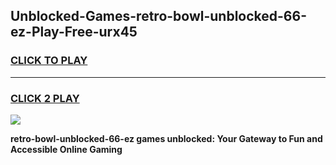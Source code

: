 
## Unblocked-Games-retro-bowl-unblocked-66-ez-Play-Free-urx45
<h3>
<a href="https://premium76.site?title=retro-bowl-unblocked-66-ez&ref=23A">CLICK TO PLAY</a></h3>
<hr>

<h3>
<a href="https://premium76.site?title=retro-bowl-unblocked-66-ez&ref=23A">CLICK 2 PLAY</a>
  
</h3>

<a href="https://premium76.site?title=retro-bowl-unblocked-66-ez&ref=23A"><img src="https://clearcache.store/games.png"></a>


**retro-bowl-unblocked-66-ez games unblocked: Your Gateway to Fun and Accessible Online Gaming**
